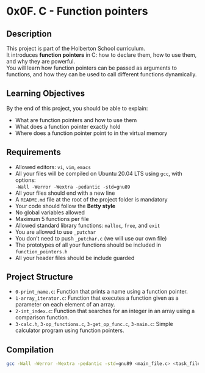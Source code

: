 # 0x0F. C - Function pointers

## Description
This project is part of the Holberton School curriculum.  
It introduces **function pointers** in C: how to declare them, how to use them, and why they are powerful.  
You will learn how function pointers can be passed as arguments to functions, and how they can be used to call different functions dynamically.

## Learning Objectives
By the end of this project, you should be able to explain:
- What are function pointers and how to use them
- What does a function pointer exactly hold
- Where does a function pointer point to in the virtual memory

## Requirements
- Allowed editors: `vi`, `vim`, `emacs`
- All your files will be compiled on Ubuntu 20.04 LTS using `gcc`, with options:  
  `-Wall -Werror -Wextra -pedantic -std=gnu89`
- All your files should end with a new line
- A `README.md` file at the root of the project folder is mandatory
- Your code should follow the **Betty style**
- No global variables allowed
- Maximum 5 functions per file
- Allowed standard library functions: `malloc`, `free`, and `exit`
- You are allowed to use `_putchar`
- You don’t need to push `_putchar.c` (we will use our own file)
- The prototypes of all your functions should be included in `function_pointers.h`
- All your header files should be include guarded

## Project Structure
- `0-print_name.c`: Function that prints a name using a function pointer.
- `1-array_iterator.c`: Function that executes a function given as a parameter on each element of an array.
- `2-int_index.c`: Function that searches for an integer in an array using a comparison function.
- `3-calc.h`, `3-op_functions.c`, `3-get_op_func.c`, `3-main.c`: Simple calculator program using function pointers.

## Compilation
```bash
gcc -Wall -Werror -Wextra -pedantic -std=gnu89 <main_file.c> <task_file.c> -o output
